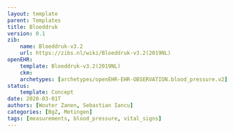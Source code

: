 ```yaml
---
layout: template
parent: Templates
title: Bloeddruk
version: 0.1
zib:
    name: Bloeddruk-v3.2
    url: https://zibs.nl/wiki/Bloeddruk-v3.2(2019NL)
openEHR:
    template: Bloeddruk-v3.2(2019NL)
    ckm: 
    archetypes: [archetypes/openEHR-EHR-OBSERVATION.blood_pressure.v2]
status:
    template: Concept
date: 2020-03-01T
authors: [Wouter Zanen, Sebastian Iancu]
categories: [BgZ, Metingen]
tags: [measurements, blood_pressure, vital_signs]
---
```



